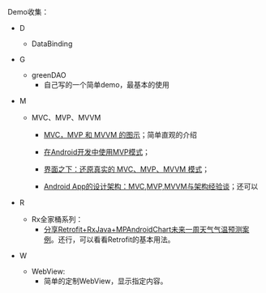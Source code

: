 Demo收集：

* D
  * DataBinding

* G
  * greenDAO
    * 自己写的一个简单demo，最基本的使用



* M
  * MVC、MVP、MVVM
    * [MVC，MVP 和 MVVM 的图示](http://www.ruanyifeng.com/blog/2015/02/mvcmvp_mvvm.html)；简单直观的介绍

    * [在Android开发中使用MVP模式](http://www.jcodecraeer.com/a/anzhuokaifa/androidkaifa/2015/0202/2397.html)；

    * [界面之下：还原真实的 MVC、MVP、MVVM 模式](https://linux.cn/article-6481-1.html)；

    * [Android App的设计架构：MVC,MVP,MVVM与架构经验谈](http://www.tianmaying.com/tutorial/AndroidMVC)；还可以


* R
  * Rx全家桶系列：
    * [分享Retrofit+RxJava+MPAndroidChart未来一周天气气温预测案例](http://www.jianshu.com/p/696ca77c2697)。还行，可以看看Retrofit的基本用法。


* W
  * WebView:
    * 简单的定制WebView，显示指定内容。



